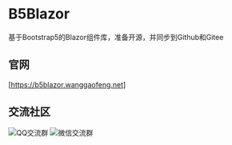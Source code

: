 # B5Blazor
基于Bootstrap5的Blazor组件库，准备开源，并同步到Github和Gitee
## 官网
[https://b5blazor.wanggaofeng.net]
## 交流社区
![QQ交流群](src/branch/main/Docs/Images/BlazorUI群聊二维码.png)
![微信交流群]()
## 
